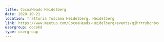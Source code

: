 ```yaml
---
title: CocoaHeads Heidelberg
date: 2020-10-21
location: Trattoria Toscana Heidelberg, Heidelberg
link: https://www.meetup.com/CocoaHeads-Heidelberg/events/qjhrrrybcnbcc/
usergroup: cocohd
type: usergroup
---
```

